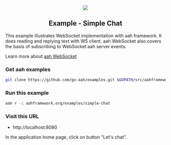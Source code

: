 <p align="center">
  <img src="https://cdn.aahframework.org/assets/img/aah-logo-64x64.png" />
  <h2 align="center">Example - Simple Chat</h2>
</p>

This example illustrates WebSocket implementation with aah framework. It does reading and replying text with WS client. aah WebSocket also covers the basis of subscribing to WebSocket aah server events.

Learn more about [aah WebSocket](https://docs.aahframework.org/websocket.html)

### Get aah examples

```bash
git clone https://github.com/go-aah/examples.git $GOPATH/src/aahframework.org/examples
```

### Run this example

```bash
aah r -i aahframework.org/examples/simple-chat
```

### Visit this URL

  * http://localhost:8080

In the application home page, click on button "Let's chat".
